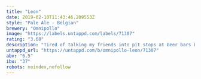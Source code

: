 ```yaml
---
title: "Leon"
date: 2019-02-10T11:43:46.209553Z
style: "Pale Ale - Belgian"
brewery: "Omnipollo"
image: "https://labels.untappd.com/labels/71307"
rating: "3.68"
description: "Tired of talking my friends into pit stops at beer bars before heading “out” — in fear of having to drink bland lager all night — I set out to craft an ale that would act as companion throughout the evening. Leon is assertively hopped and fermented dry using champagne yeast. The yeast and the hops in combination with a simple malt bill provides the beer with a quality of being rich in taste yet refreshing.  Skål!"
untappd_url: "https://untappd.com/b/omnipollo-leon/71307"
abv: "6.5"
ibu: "37"
robots: noindex,nofollow
---
```

